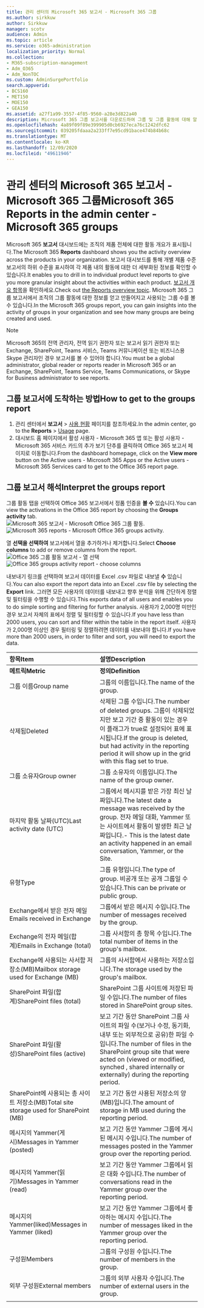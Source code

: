 ```yaml
---
title: 관리 센터의 Microsoft 365 보고서 - Microsoft 365 그룹
ms.author: sirkkuw
author: Sirkkuw
manager: scotv
audience: Admin
ms.topic: article
ms.service: o365-administration
localization_priority: Normal
ms.collection:
- M365-subscription-management
- Adm_O365
- Adm_NonTOC
ms.custom: AdminSurgePortfolio
search.appverid:
- BCS160
- MET150
- MOE150
- GEA150
ms.assetid: a27f1a99-3557-4f85-9560-a28e3d822a40
description: Microsoft 365 그룹 보고서를 다운로드하여 그룹 및 그룹 활동에 대해 알 수 있습니다.
ms.openlocfilehash: 4a89f09f89e399905d0cb6927eca76c1242dfc62
ms.sourcegitcommit: 039205fdaaa2a233ff7e95cd91bace474b84b68c
ms.translationtype: MT
ms.contentlocale: ko-KR
ms.lasthandoff: 12/09/2020
ms.locfileid: "49611946"
---
```

# <a name="microsoft-365-reports-in-the-admin-center---microsoft-365-groups"></a><span data-ttu-id="e7d89-103">관리 센터의 Microsoft 365 보고서 - Microsoft 365 그룹</span><span class="sxs-lookup"><span data-stu-id="e7d89-103">Microsoft 365 Reports in the admin center - Microsoft 365 groups</span></span>

<span data-ttu-id="e7d89-104">Microsoft 365 **보고서** 대시보드에는 조직의 제품 전체에 대한 활동 개요가 표시됩니다.</span><span class="sxs-lookup"><span data-stu-id="e7d89-104">The Microsoft 365 **Reports** dashboard shows you the activity overview across the products in your organization.</span></span> <span data-ttu-id="e7d89-105">보고서 대시보드를 통해 개별 제품 수준 보고서의 하위 수준을 표시하여 각 제품 내의 활동에 대한 더 세부화된 정보를 확인할 수 있습니다.</span><span class="sxs-lookup"><span data-stu-id="e7d89-105">It enables you to drill in to individual product level reports to give you more granular insight about the activities within each product.</span></span> <span data-ttu-id="e7d89-106">[보고서 개요 항목](activity-reports.md)을 확인하세요.</span><span class="sxs-lookup"><span data-stu-id="e7d89-106">Check out [the Reports overview topic](activity-reports.md).</span></span> <span data-ttu-id="e7d89-107">Microsoft 365 그룹 보고서에서 조직의 그룹 활동에 대한 정보를 얻고 만들어지고 사용되는 그룹 수를 볼 수 있습니다.</span><span class="sxs-lookup"><span data-stu-id="e7d89-107">In the Microsoft 365 groups report, you can gain insights into the activity of groups in your organization and see how many groups are being created and used.</span></span>
  
> [!NOTE]
> <span data-ttu-id="e7d89-108">Microsoft 365의 전역 관리자, 전역 읽기 권한자 또는 보고서 읽기 권한자 또는 Exchange, SharePoint, Teams 서비스, Teams 커뮤니케이션 또는 비즈니스용 Skype 관리자인 경우 보고서를 볼 수 있어야 합니다.</span><span class="sxs-lookup"><span data-stu-id="e7d89-108">You must be a global administrator, global reader or reports reader in Microsoft 365 or an Exchange, SharePoint, Teams Service, Teams Communications, or Skype for Business administrator to see reports.</span></span>  
  
## <a name="how-to-get-to-the-groups-report"></a><span data-ttu-id="e7d89-109">그룹 보고서에 도착하는 방법</span><span class="sxs-lookup"><span data-stu-id="e7d89-109">How to get to the groups report</span></span>

1. <span data-ttu-id="e7d89-110">관리 센터에서 **보고서** \> <a href="https://go.microsoft.com/fwlink/p/?linkid=2074756" target="_blank">사용 현황</a> 페이지를 참조하세요.</span><span class="sxs-lookup"><span data-stu-id="e7d89-110">In the admin center, go to the **Reports** \> <a href="https://go.microsoft.com/fwlink/p/?linkid=2074756" target="_blank">Usage</a> page.</span></span> 
2. <span data-ttu-id="e7d89-111">대시보드 홈 페이지에서 활성 사용자  - Microsoft 365 앱 또는 활성 사용자 - Microsoft 365 서비스 카드의 추가 보기 단추를 클릭하여 Office 365 보고서 페이지로 이동합니다.</span><span class="sxs-lookup"><span data-stu-id="e7d89-111">From the dashboard homepage, click on the **View more** button on the Active users - Microsoft 365 Apps or the Active users - Microsoft 365 Services card to get to the Office 365 report page.</span></span>
  
## <a name="interpret-the-groups-report"></a><span data-ttu-id="e7d89-112">그룹 보고서 해석</span><span class="sxs-lookup"><span data-stu-id="e7d89-112">Interpret the groups report</span></span>

<span data-ttu-id="e7d89-113">그룹 활동 탭을 선택하여 Office 365 보고서에서 정품 인증을 **볼 수** 있습니다.</span><span class="sxs-lookup"><span data-stu-id="e7d89-113">You can view the activations in the Office 365 report by choosing the **Groups activity** tab.</span></span><br/><span data-ttu-id="e7d89-114">![Microsoft 365 보고서 - Microsoft Office 365 그룹 활동.](../../media/ab90e30b-8938-4110-ab3d-ee472a4cfe21.png)</span><span class="sxs-lookup"><span data-stu-id="e7d89-114">![Microsoft 365 reports - Microsoft Office 365 groups activity.](../../media/ab90e30b-8938-4110-ab3d-ee472a4cfe21.png)</span></span>

<span data-ttu-id="e7d89-115">열 **선택을 선택하여** 보고서에서 열을 추가하거나 제거합니다.</span><span class="sxs-lookup"><span data-stu-id="e7d89-115">Select **Choose columns** to add or remove columns from the report.</span></span>  <br/> <span data-ttu-id="e7d89-116">![Office 365 그룹 활동 보고서 - 열 선택](../../media/1600556a-f5f1-47d9-b325-cd77c78f4004.png)</span><span class="sxs-lookup"><span data-stu-id="e7d89-116">![Office 365 groups activity report - choose columns](../../media/1600556a-f5f1-47d9-b325-cd77c78f4004.png)</span></span>

<span data-ttu-id="e7d89-117">내보내기 링크를 선택하여 보고서 데이터를 Excel .csv 파일로 내보낼 **수** 있습니다.</span><span class="sxs-lookup"><span data-stu-id="e7d89-117">You can also export the report data into an Excel .csv file by selecting the **Export** link.</span></span> <span data-ttu-id="e7d89-118">그러면 모든 사용자의 데이터를 내보내고 향후 분석을 위해 간단하게 정렬 및 필터링을 수행할 수 있습니다.</span><span class="sxs-lookup"><span data-stu-id="e7d89-118">This exports data of all users and enables you to do simple sorting and filtering for further analysis.</span></span> <span data-ttu-id="e7d89-119">사용자가 2,000명 미만인 경우 보고서 자체의 표에서 정렬 및 필터링할 수 있습니다.</span><span class="sxs-lookup"><span data-stu-id="e7d89-119">If you have less than 2000 users, you can sort and filter within the table in the report itself.</span></span> <span data-ttu-id="e7d89-120">사용자가 2,000명 이상인 경우 필터링 및 정렬하려면 데이터를 내보내야 합니다.</span><span class="sxs-lookup"><span data-stu-id="e7d89-120">If you have more than 2000 users, in order to filter and sort, you will need to export the data.</span></span> 

|<span data-ttu-id="e7d89-121">항목</span><span class="sxs-lookup"><span data-stu-id="e7d89-121">Item</span></span>|<span data-ttu-id="e7d89-122">설명</span><span class="sxs-lookup"><span data-stu-id="e7d89-122">Description</span></span>|
|:-----|:-----|
|<span data-ttu-id="e7d89-123">**메트릭**</span><span class="sxs-lookup"><span data-stu-id="e7d89-123">**Metric**</span></span>|<span data-ttu-id="e7d89-124">**정의**</span><span class="sxs-lookup"><span data-stu-id="e7d89-124">**Definition**</span></span>|
|<span data-ttu-id="e7d89-125">그룹 이름</span><span class="sxs-lookup"><span data-stu-id="e7d89-125">Group name</span></span>  <br/> |<span data-ttu-id="e7d89-126">그룹의 이름입니다.</span><span class="sxs-lookup"><span data-stu-id="e7d89-126">The name of the group.</span></span>  <br/> |
|<span data-ttu-id="e7d89-127">삭제됨</span><span class="sxs-lookup"><span data-stu-id="e7d89-127">Deleted</span></span>  <br/> |<span data-ttu-id="e7d89-128">삭제된 그룹 수입니다.</span><span class="sxs-lookup"><span data-stu-id="e7d89-128">The number of deleted groups.</span></span> <span data-ttu-id="e7d89-129">그룹이 삭제되었지만 보고 기간 중 활동이 있는 경우 이 플래그가 true로 설정되어 표에 표시됩니다.</span><span class="sxs-lookup"><span data-stu-id="e7d89-129">If the group is deleted, but had activity in the reporting period it will show up in the grid with this flag set to true.</span></span>  <br/> |
|<span data-ttu-id="e7d89-130">그룹 소유자</span><span class="sxs-lookup"><span data-stu-id="e7d89-130">Group owner</span></span>  <br/> |<span data-ttu-id="e7d89-131">그룹 소유자의 이름입니다.</span><span class="sxs-lookup"><span data-stu-id="e7d89-131">The name of the group owner.</span></span>  <br/> |
|<span data-ttu-id="e7d89-132">마지막 활동 날짜(UTC)</span><span class="sxs-lookup"><span data-stu-id="e7d89-132">Last activity date (UTC)</span></span>  <br/> |<span data-ttu-id="e7d89-133">그룹에서 메시지를 받은 가장 최신 날짜입니다.</span><span class="sxs-lookup"><span data-stu-id="e7d89-133">The latest date a message was received by the group.</span></span> <span data-ttu-id="e7d89-134">전자 메일 대화, Yammer 또는 사이트에서 활동이 발생한 최근 날짜입니다.</span><span class="sxs-lookup"><span data-stu-id="e7d89-134">- This is the latest date an activity happened in an email conversation, Yammer, or the Site.</span></span>  <br/> |
|<span data-ttu-id="e7d89-135">유형</span><span class="sxs-lookup"><span data-stu-id="e7d89-135">Type</span></span>  <br/> |<span data-ttu-id="e7d89-136">그룹 유형입니다.</span><span class="sxs-lookup"><span data-stu-id="e7d89-136">The type of group.</span></span> <span data-ttu-id="e7d89-137">비공개 또는 공개 그룹일 수 있습니다.</span><span class="sxs-lookup"><span data-stu-id="e7d89-137">This can be private or public group.</span></span>  <br/> |
|<span data-ttu-id="e7d89-138">Exchange에서 받은 전자 메일</span><span class="sxs-lookup"><span data-stu-id="e7d89-138">Emails received in Exchange</span></span>  <br/> |<span data-ttu-id="e7d89-139">그룹에서 받은 메시지 수입니다.</span><span class="sxs-lookup"><span data-stu-id="e7d89-139">The number of messages received by the group.</span></span>|
|<span data-ttu-id="e7d89-140">Exchange의 전자 메일(합계)</span><span class="sxs-lookup"><span data-stu-id="e7d89-140">Emails in Exchange (total)</span></span>  <br/> |<span data-ttu-id="e7d89-141">그룹 사서함의 총 항목 수입니다.</span><span class="sxs-lookup"><span data-stu-id="e7d89-141">The total number of items in the group's mailbox.</span></span>  <br/> |
|<span data-ttu-id="e7d89-142">Exchange에 사용되는 사서함 저장소(MB)</span><span class="sxs-lookup"><span data-stu-id="e7d89-142">Mailbox storage used for Exchange (MB)</span></span>  <br/> |<span data-ttu-id="e7d89-143">그룹의 사서함에서 사용하는 저장소입니다.</span><span class="sxs-lookup"><span data-stu-id="e7d89-143">The storage used by the group's mailbox.</span></span> <br/>|
|<span data-ttu-id="e7d89-144">SharePoint 파일(합계)</span><span class="sxs-lookup"><span data-stu-id="e7d89-144">SharePoint files (total)</span></span>  <br/> |<span data-ttu-id="e7d89-145">SharePoint 그룹 사이트에 저장된 파일 수입니다.</span><span class="sxs-lookup"><span data-stu-id="e7d89-145">The number of files stored in SharePoint group sites.</span></span>  <br/> |
|<span data-ttu-id="e7d89-146">SharePoint 파일(활성)</span><span class="sxs-lookup"><span data-stu-id="e7d89-146">SharePoint files (active)</span></span>  <br/> |<span data-ttu-id="e7d89-147">보고 기간 동안 SharePoint 그룹 사이트의 파일 수(보거나 수정, 동기화, 내부 또는 외부적으로 공유)한 파일 수입니다.</span><span class="sxs-lookup"><span data-stu-id="e7d89-147">The number of files in the SharePoint group site that were acted on (viewed or modified, synched , shared internally or externally) during the reporting period.</span></span>  <br/> |
|<span data-ttu-id="e7d89-148">SharePoint에 사용되는 총 사이트 저장소(MB)</span><span class="sxs-lookup"><span data-stu-id="e7d89-148">Total site storage used for SharePoint (MB)</span></span>  <br/> |<span data-ttu-id="e7d89-149">보고 기간 동안 사용된 저장소의 양(MB)입니다.</span><span class="sxs-lookup"><span data-stu-id="e7d89-149">The amount of storage in MB used during the reporting period.</span></span>  <br/> |
|<span data-ttu-id="e7d89-150">메시지의 Yammer(게시)</span><span class="sxs-lookup"><span data-stu-id="e7d89-150">Messages in Yammer (posted)</span></span>  <br/> |<span data-ttu-id="e7d89-151">보고 기간 동안 Yammer 그룹에 게시된 메시지 수입니다.</span><span class="sxs-lookup"><span data-stu-id="e7d89-151">The number of messages posted in the Yammer group over the reporting period.</span></span>  <br/> |
|<span data-ttu-id="e7d89-152">메시지의 Yammer(읽기)</span><span class="sxs-lookup"><span data-stu-id="e7d89-152">Messages in Yammer (read)</span></span>  <br/> |<span data-ttu-id="e7d89-153">보고 기간 동안 Yammer 그룹에서 읽은 대화 수입니다.</span><span class="sxs-lookup"><span data-stu-id="e7d89-153">The number of conversations read in the Yammer group over the reporting period.</span></span>  <br/> |
|<span data-ttu-id="e7d89-154">메시지의 Yammer(liked)</span><span class="sxs-lookup"><span data-stu-id="e7d89-154">Messages in Yammer (liked)</span></span>  <br/> |<span data-ttu-id="e7d89-155">보고 기간 동안 Yammer 그룹에서 좋아하는 메시지 수입니다.</span><span class="sxs-lookup"><span data-stu-id="e7d89-155">The number of messages liked in the Yammer group over the reporting period.</span></span>  <br/> |
|<span data-ttu-id="e7d89-156">구성원</span><span class="sxs-lookup"><span data-stu-id="e7d89-156">Members</span></span>  <br/> |<span data-ttu-id="e7d89-157">그룹의 구성원 수입니다.</span><span class="sxs-lookup"><span data-stu-id="e7d89-157">The number of members in the group.</span></span>  <br/> |
|<span data-ttu-id="e7d89-158">외부 구성원</span><span class="sxs-lookup"><span data-stu-id="e7d89-158">External members</span></span> |<span data-ttu-id="e7d89-159">그룹의 외부 사용자 수입니다.</span><span class="sxs-lookup"><span data-stu-id="e7d89-159">The number of external users in the group.</span></span>|
|||